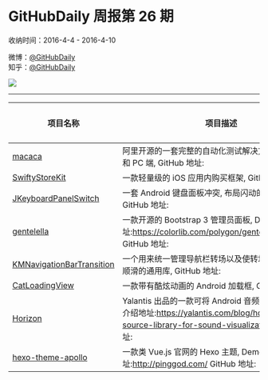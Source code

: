 # GitHubDaily 周报第 26 期

收纳时间：2016-4-4 - 2016-4-10

微博：[@GitHubDaily](https://weibo.com/GitHubDaily)    
知乎：[@GitHubDaily](https://www.zhihu.com/people/githubdaily)

![](https://raw.githubusercontent.com/GitHubDaily/GitHubDaily/master/assets/weixin.png)

---

项目名称 | 项目描述 | 示例图 | 微博
--- | --- | --- | ---
[macaca](status.github_url) | 阿里开源的一套完整的自动化测试解决方案, 支持移动端和 PC 端, GitHub 地址: | ![](http://ww1.sinaimg.cn/large/006fiYtfjw1f2rvh473vej30wr0j2jvx.jpg) | [![](https://raw.githubusercontent.com/GitHubDaily/GitHubDaily/master/assets/sina_logo.png)](https://weibo.com/5722964389/DqlXm1WeO)
[SwiftyStoreKit](status.github_url) | 一款轻量级的 iOS 应用内购买框架, GitHub 地址: | ![](http://ww1.sinaimg.cn/large/006fiYtfjw1f2qpvevihdj30ku11279s.jpg) | [![](https://raw.githubusercontent.com/GitHubDaily/GitHubDaily/master/assets/sina_logo.png)](https://weibo.com/5722964389/Dqcx5EoOY)
[JKeyboardPanelSwitch](status.github_url) | 一套 Android 键盘面板冲突, 布局闪动的处理方案, GitHub 地址: | ![](http://ww4.sinaimg.cn/large/006fiYtfjw1f2pk8fqlwng308w0f8dpj.gif) | [![](https://raw.githubusercontent.com/GitHubDaily/GitHubDaily/master/assets/sina_logo.png)](https://weibo.com/5722964389/Dq36kA3zA)
[gentelella](status.github_url) | 一款开源的 Bootstrap 3 管理员面板, Demo 地址:https://colorlib.com/polygon/gentelella/index.html GitHub 地址: | ![](http://ww1.sinaimg.cn/large/006fiYtfjw1f2oem70sc7j30xc0o9wii.jpg) | [![](https://raw.githubusercontent.com/GitHubDaily/GitHubDaily/master/assets/sina_logo.png)](https://weibo.com/5722964389/DpTFRuZTx)
[KMNavigationBarTransition](status.github_url) | 一个用来统一管理导航栏转场以及使转场动画效果更加顺滑的通用库, GitHub 地址: | ![](http://ww1.sinaimg.cn/large/006fiYtfjw1f2n8zkxfm9g309q0hwwqi.gif) | [![](https://raw.githubusercontent.com/GitHubDaily/GitHubDaily/master/assets/sina_logo.png)](https://weibo.com/5722964389/DpKffeJLT)
[CatLoadingView](status.github_url) | 一款带有酷炫动画的 Android 加载框, GitHub 地址: | ![](http://ww4.sinaimg.cn/large/006fiYtfjw1f2m64acwg5g308u0a2ass.gif) | [![](https://raw.githubusercontent.com/GitHubDaily/GitHubDaily/master/assets/sina_logo.png)](https://weibo.com/5722964389/DpFAZyykz)
[Horizon](status.github_url) | Yalantis 出品的一款可将 Android 音频可视化的库, 项目介绍地址:https://yalantis.com/blog/horizon-open-source-library-for-sound-visualization/ GitHub 地址: | ![](http://ww2.sinaimg.cn/large/006fiYtfjw1f2m3dwky1zj30sg0e80vl.jpg) | [![](https://raw.githubusercontent.com/GitHubDaily/GitHubDaily/master/assets/sina_logo.png)](https://weibo.com/5722964389/DpAP044cn)
[hexo-theme-apollo](status.github_url) | 一款类 Vue.js 官网的 Hexo 主题, Demo 地址:http://pinggod.com/ GitHub 地址: | ![](http://ww3.sinaimg.cn/large/006fiYtfjw1f2kxru1a3ej31hk1c4ajj.jpg) | [![](https://raw.githubusercontent.com/GitHubDaily/GitHubDaily/master/assets/sina_logo.png)](https://weibo.com/5722964389/DproBa1Dl)
